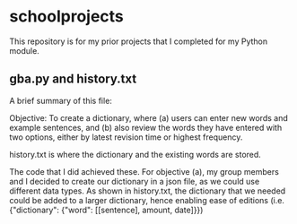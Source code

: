 # schoolprojects

This repository is for my prior projects that I completed for my Python module.

## gba.py and history.txt

A brief summary of this file:

Objective: To create a dictionary, where 
  (a) users can enter new words and example sentences, and 
  (b) also review the words they have entered with two options, either by latest revision time or highest frequency.
  
history.txt is where the dictionary and the existing words are stored.

The code that I did achieved these. For objective (a), my group members and I decided to create our dictionary in a json file, as we could use different data types. As shown in history.txt, the dictionary that we needed could be added to a larger dictionary, hence enabling ease of editions (i.e. {"dictionary": {"word": [[sentence], amount, date]}})  
